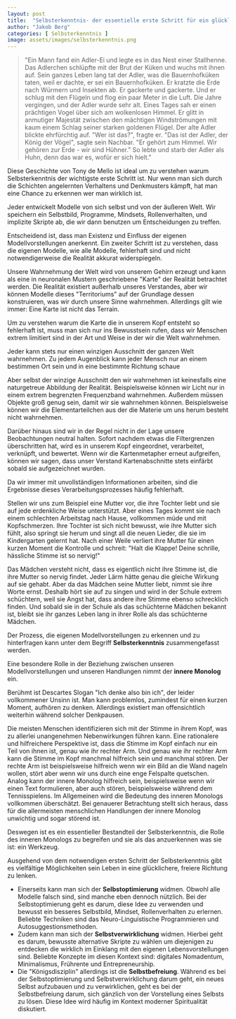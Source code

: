 ```yaml
---
layout: post
title:  "Selbsterkenntnis- der essentielle erste Schritt für ein glücklicheres Leben"
author: "Jakob Berg"
categories: [ Selbsterkenntnis ]
image: assets/images/selbsterkenntnis.png
--- 
```



> "Ein Mann fand ein Adler-Ei und legte es in das Nest einer Stallhenne. Das Adlerchen schlüpfte mit der Brut der Küken und wuchs mit ihnen auf. Sein ganzes Leben lang tat der Adler, was die Bauernhofküken taten, weil er dachte, er sei ein Bauernhofküken. Er kratzte die Erde nach Würmern und Insekten ab. Er gackerte und gackerte. Und er schlug mit den Flügeln und flog ein paar Meter in die Luft. Die Jahre vergingen, und der Adler wurde sehr alt. Eines Tages sah er einen prächtigen Vogel über sich am wolkenlosen Himmel. Er glitt in anmutiger Majestät zwischen den mächtigen Windströmungen mit kaum einem Schlag seiner starken goldenen Flügel. Der alte Adler blickte ehrfürchtig auf. "Wer ist das?", fragte er. "Das ist der Adler, der König der Vögel", sagte sein Nachbar. "Er gehört zum Himmel. Wir gehören zur Erde - wir sind Hühner." So lebte und starb der Adler als Huhn, denn das war es, wofür er sich hielt."

Diese Geschichte von Tony de Mello ist ideal um zu verstehen warum Selbsterkenntnis der wichtigste erste Schritt ist. Nur wenn man sich durch die Schichten angelernten Verhaltens und Denkmusters kämpft, hat man eine Chance zu erkennen wer man wirklich ist.

Jeder entwickelt Modelle von sich selbst und von der äußeren Welt. Wir speichern ein Selbstbild, Programme, Mindsets, Rollenverhalten, und implizite Skripte ab, die wir dann benutzen um Entscheidungen zu treffen. 

Entscheidend ist, dass man Existenz und Einfluss der eigenen Modellvorstellungen anerkennt. Ein zweiter Schritt ist zu verstehen, dass die eigenen Modelle, wie alle Modelle, fehlerhaft sind und nicht notwendigerweise die Realität akkurat widerspiegeln. 

Unsere Wahrnehmung der Welt wird von unserem Gehirn erzeugt und kann als eine in neuronalen Mustern geschriebene "Karte" der Realität betrachtet werden. Die Realität existiert außerhalb unseres Verstandes, aber wir können Modelle dieses "Territoriums" auf der Grundlage dessen konstruieren, was wir durch unsere Sinne wahrnehmen. Allerdings gilt wie immer: Eine Karte ist nicht das Terrain.

Um zu verstehen warum die Karte die in unserem Kopf entsteht so fehlerhaft ist, muss man sich nur ins Bewusstsein rufen, dass wir Menschen extrem limitiert sind in der Art und Weise in der wir die Welt wahrnehmen.

Jeder kann stets nur einen winzigen Ausschnitt der ganzen Welt wahrnehmen. Zu jedem Augenblick kann jeder Mensch nur an einem bestimmen Ort sein und in eine bestimmte Richtung schaue

Aber selbst der winzige Ausschnitt den wir wahrnehmen ist keinesfalls eine naturgetreue Abbildung der Realität. Beispielsweise können wir Licht nur in einem extrem begrenzten Frequenzband wahrnehmen. Außerdem müssen Objekte groß genug sein, damit wir sie wahrnehmen können. Beispielsweise können wir die Elementarteilchen aus der die Materie um uns herum besteht nicht wahrnehmen. 

Darüber hinaus sind wir in der Regel nicht in der Lage unsere Beobachtungen neutral halten. Sofort nachdem etwas die Filtergrenzen überschritten hat, wird es in unserem Kopf eingeordnet, verarbeitet, verknüpft, und bewertet. Wenn wir die Kartenmetapher erneut aufgreifen, können wir sagen, dass unser Verstand Kartenabschnitte stets einfärbt sobald sie aufgezeichnet wurden.

Da wir immer mit unvollständigen Informationen arbeiten, sind die Ergebnisse dieses Verarbeitungsprozesses häufig fehlerhaft. 

Stellen wir uns zum Beispiel eine Mutter vor, die ihre Tochter liebt und sie auf jede erdenkliche Weise unterstützt. Aber eines Tages kommt sie nach einem schlechten Arbeitstag nach Hause, vollkommen müde und mit Kopfschmerzen. Ihre Tochter ist sich nicht bewusst, wie ihre Mutter sich fühlt, also springt sie herum und singt all die neuen Lieder, die sie im Kindergarten gelernt hat. Nach einer Weile verliert ihre Mutter für einen kurzen Moment die Kontrolle und schreit: "Halt die Klappe! Deine schrille, hässliche Stimme ist so nervig!"

Das Mädchen versteht nicht, dass es eigentlich nicht ihre Stimme ist, die ihre Mutter so nervig findet. Jeder Lärm hätte genau die gleiche Wirkung auf sie gehabt. Aber da das Mädchen seine Mutter liebt, nimmt sie ihre Worte ernst. Deshalb hört sie auf zu singen und wird in der Schule extrem schüchtern, weil sie Angst hat, dass andere ihre Stimme ebenso schrecklich finden. Und sobald sie in der Schule als das schüchterne Mädchen bekannt ist, bleibt sie ihr ganzes Leben lang in ihrer Rolle als das schüchterne Mädchen.

Der Prozess, die eigenen Modellvorstellungen zu erkennen und zu hinterfragen kann unter dem Begriff **Selbsterkenntnis** zusammengefasst werden.

Eine besondere Rolle in der Beziehung zwischen unseren Modellvorstellungen und unseren Handlungen nimmt der **innere Monolog** ein.

Berühmt ist Descartes Slogan "Ich denke also bin ich", der leider vollkommener Unsinn ist. Man kann problemlos, zumindest für einen kurzen Moment, aufhören zu denken. Allerdings existiert man offensichtlich weiterhin während solcher Denkpausen.

Die meisten Menschen identifizieren sich mit der Stimme in ihrem Kopf, was zu allerlei unangenehmen Nebenwirkungen führen kann. Eine rationalere und hilfreichere Perspektive ist, dass die Stimme im Kopf einfach nur ein Teil von ihnen ist, genau wie ihr rechter Arm. Und genau wie ihr rechter Arm kann die Stimme im Kopf manchmal hilfreich sein und manchmal stören. Der rechte Arm ist beispielsweise hilfreich wenn wir ein Bild an die Wand nageln wollen, stört aber wenn wir uns durch eine enge Felspalte quetschen. Analog kann der innere Monolog hilfreich sein, beispielsweise wenn wir einen Text formulieren, aber auch stören, beispielsweise während dem Tennisspielens.  Im Allgemeinen wird die Bedeutung des inneren Monologs vollkommen überschätzt. Bei genauerer Betrachtung stellt sich heraus, dass für die allermeisten menschlichen Handlungen der innere Monolog unwichtig und sogar störend ist. 

Deswegen ist es ein essentieller Bestandteil der Selbsterkenntnis, die Rolle des inneren Monologs zu begreifen und sie als das anzuerkennen was sie ist: ein Werkzeug. 

Ausgehend von dem notwendigen ersten Schritt der Selbsterkenntnis gibt es vielfältige Möglichkeiten sein Leben in eine glücklichere, freiere Richtung zu lenken. 

- Einerseits kann man sich der **Selbstoptimierung** widmen. Obwohl alle Modelle falsch sind, sind manche eben dennoch nützlich. Bei der Selbstoptimierung geht es darum, diese Idee zu verwenden und bewusst ein besseres Selbstbild, Mindset, Rollenverhalten zu erlernen. Beliebte Techniken sind das Neuro-Linguistische Programmieren und Autosuggestionsmethoden.
- Zudem kann man sich der **Selbstverwirklichung** widmen. Hierbei geht es darum, bewusste alternative Skripte zu wählen um diejenigen zu entdecken die wirklich im Einklang mit den eigenen Lebensvorstellungen sind. Beliebte Konzepte im diesen Kontext sind: digitales Nomadentum, Minimalismus, Frührente und Entrepreneurship.
- Die "Königsdisziplin" allerdings ist die **Selbstbefreiung**. Während es bei der Selbstoptimierung und Selbstverwirklichung darum geht, ein neues Selbst aufzubauen und zu verwirklichen, geht es bei der Selbstbefreiung darum, sich gänzlich von der Vorstellung eines Selbsts zu lösen. Diese Idee wird häufig im Kontext moderner Spiritualität diskutiert.

